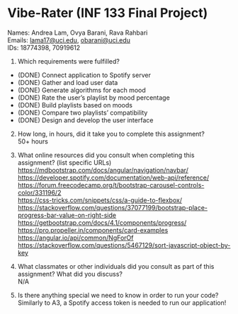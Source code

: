 # Vibe-Rater (INF 133 Final Project) #

Names: Andrea Lam, Ovya Barani, Rava Rahbari<br>
Emails: lama17@uci.edu, obarani@uci.edu<br>
IDs: 18774398, 70919612

1. Which requirements were fulfilled?

- (DONE) Connect application to Spotify server
- (DONE) Gather and load user data
- (DONE) Generate algorithms for each mood
- (DONE) Rate the user’s playlist by mood percentage
- (DONE) Build playlists based on moods
- (DONE) Compare two playlists’ compatibility
- (DONE) Design and develop the user interface 


2. How long, in hours, did it take you to complete this assignment?<br>
50+ hours


3. What online resources did you consult when completing this assignment? (list specific URLs)
https://mdbootstrap.com/docs/angular/navigation/navbar/<br>
https://developer.spotify.com/documentation/web-api/reference/<br>
https://forum.freecodecamp.org/t/bootstrap-carousel-controls-color/331196/2<br>
https://css-tricks.com/snippets/css/a-guide-to-flexbox/<br>
https://stackoverflow.com/questions/37077199/bootstrap-place-progress-bar-value-on-right-side<br>
https://getbootstrap.com/docs/4.1/components/progress/<br>
https://pro.propeller.in/components/card-examples<br>
https://angular.io/api/common/NgForOf<br>
https://stackoverflow.com/questions/5467129/sort-javascript-object-by-key<br>

4. What classmates or other individuals did you consult as part of this assignment? What did you discuss?<br>
N/A

5. Is there anything special we need to know in order to run your code?<br>
Similarly to A3, a Spotify access token is needed to run our application!
